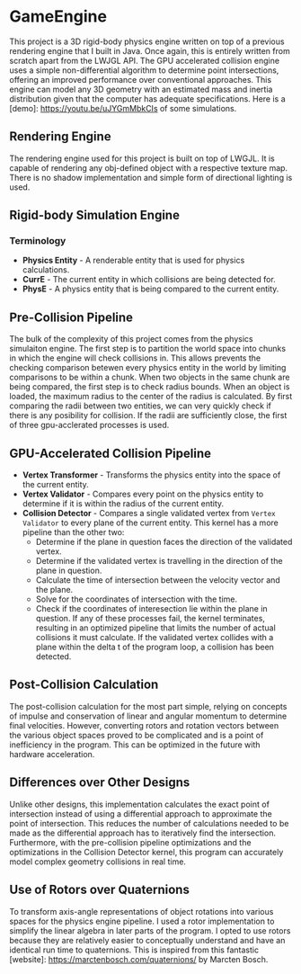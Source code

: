 # GameEngine
This project is a 3D rigid-body physics engine written on top of a previous rendering engine that I built in Java. Once again, this is entirely written from scratch apart from the LWJGL API. The GPU accelerated collision engine uses a simple non-differential algorithm to determine point intersections, offering an improved performance over conventional approaches. This engine can model any 3D geometry with an estimated mass and inertia distribution given that the computer has adequate specifications. Here is a [demo]:
https://youtu.be/uJYGmMbkCIs of some simulations.

## Rendering Engine
The rendering engine used for this project is built on top of LWGJL. It is capable of rendering any obj-defined object with a respective texture map. There is no shadow implementation and simple form of directional lighting is used.

## Rigid-body Simulation Engine
### Terminology
* **Physics Entity** - A renderable entity that is used for physics calculations.
* **CurrE** - The current entity in which collisions are being detected for.
* **PhysE** - A physics entity that is being compared to the current entity.

## Pre-Collision Pipeline
The bulk of the complexity of this project comes from the physics simulaiton engine. The first step is to partition the world space into chunks in which the engine will check collisions in. This allows prevents the checking comparison betewen every physics entity in the world by limiting comparisons to be within a chunk. When two objects in the same chunk are being compared, the first step is to check radius bounds. When an object is loaded, the maximum radius to the center of the radius is calculated. By first comparing the radii between two entities, we can very quickly check if there is any posibility for collision. If the radii are sufficiently close, the first of three gpu-acclerated processes is used.

## GPU-Accelerated Collision Pipeline
* **Vertex Transformer** - Transforms the physics entity into the space of the current entity.
* **Vertex Validator** - Compares every point on the physics entity to determine if it is within the radius of the current entity.
* **Collision Detector** - Compares a single validated vertex from `Vertex Validator` to every plane of the current entity. This kernel has a more pipeline than the other two:
  - Determine if the plane in question faces the direction of the validated vertex.
  - Determine if the validated vertex is travelling in the direction of the plane in question.
  - Calculate the time of intersection between the velocity vector and the plane. 
  - Solve for the coordinates of intersection with the time.
  - Check if the coordinates of interesection lie within the plane in question. 
If any of these processes fail, the kernel terminates, resulting in an optimized pipeline that limits the number of actual collisions it must calculate. If the validated vertex collides with a plane within the delta t of the program loop, a collision has been detected. 

## Post-Collision Calculation
The post-collision calculation for the most part simple, relying on concepts of impulse and conservation of linear and angular momentum to determine final velocities. However, converting rotors and rotation vectors between the various object spaces proved to be complicated and is a point of inefficiency in the program. This can be optimized in the future with hardware acceleration. 

## Differences over Other Designs
Unlike other designs, this implementation calculates the exact point of intersection instead of using a differential approach to approximate the point of intersection. This reduces the number of calculations needed to be made as the differential approach has to iteratively find the intersection. Furthermore, with the pre-collision pipeline optimizations and the optimizations in the Collision Detector kernel, this program can accurately model complex geometry collisions in real time. 

## Use of Rotors over Quaternions
To transform axis-angle representations of object rotations into various spaces for the physics engine pipeline. I used a rotor implementation to simplify the linear algebra in later parts of the program. I opted to use rotors because they are relatively easier to conceptually understand and have an identical run time to quaternions. This is inspired from this fantastic [website]: https://marctenbosch.com/quaternions/ by Marcten Bosch.
